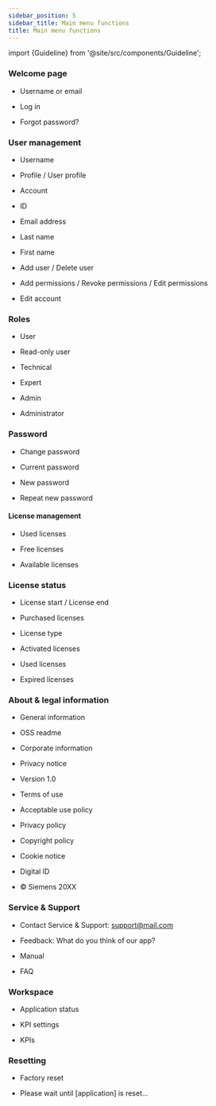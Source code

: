 ```yaml
---
sidebar_position: 5
sidebar_title: Main menu functions
title: Main menu functions
---
```


import {Guideline} from '@site/src/components/Guideline';

### Welcome page

- Username or email

- Log in

- Forgot password?

<div class="d-flex flex-wrap">

<span class="m-2">
<Guideline do={false} label='Sign in / Sign up'></Guideline>
<Guideline do={false} label='Login (as it is a noun, not a verb)'></Guideline>
</span>

</div>

### User management

- Username

- Profile / User profile

- Account

- ID

- Email address

- Last name

- First name

- Add user / Delete user

- Add permissions / Revoke permissions / Edit permissions

- Edit account

<div class="d-flex flex-wrap">

<span class="m-2">
<Guideline do={false} label='id / identification'></Guideline>
</span>
<span class="m-2">
<Guideline do={false} label='E-mail'></Guideline>
</span>
<span class="m-2">
<Guideline do={false} label='Add a user / Delete a user / Add permission'></Guideline>
</span>
<span class="m-2">
<Guideline do={false} label='Surname / Initial name / Given name'></Guideline>
</span>

</div>

### Roles

- User

- Read-only user

- Technical

- Expert

- Admin

- Administrator

### Password

- Change password

- Current password

- New password

- Repeat new password

#### License management

- Used licenses

- Free licenses

- Available licenses

### License status

- License start / License end

- Purchased licenses

- License type

- Activated licenses

- Used licenses

- Expired licenses

<span class="m-2">
<Guideline do={false} label='licence'></Guideline>
</span>

### About & legal information

- General information

- OSS readme

- Corporate information

- Privacy notice

- Version 1.0

- Terms of use

- Acceptable use policy

- Privacy policy

- Copyright policy

- Cookie notice

- Digital ID

- © Siemens 20XX

<span class="m-2">
<Guideline do={false} label='V1'></Guideline>
</span>

### Service & Support

- Contact Service & Support: support@mail.com

- Feedback: What do you think of our app?

- Manual

- FAQ

<span class="m-2">
<Guideline do={false} label='Documentation'></Guideline>
<Guideline do={false} label='User manual'></Guideline>
</span>

### Workspace

- Application status

- KPI settings

- KPIs

<span class="m-2">
<Guideline do={false} label={"KPI's settings"}></Guideline>
<Guideline do={false} label='KPIS settings'></Guideline>
</span>

### Resetting

- Factory reset

- Please wait until [application] is reset…
